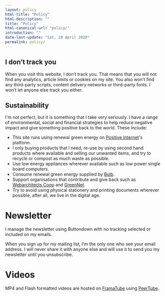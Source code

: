 ```yaml
---
layout: policy
html-title: "Policy"
html-description: ""
title: "Policy"
html-canonical-url: "policy/"
introduction: ""
date-last-update: "Sat, 20 April 2020"
permalink: policy/
---
```


## I don’t track you

When you visit this website, I don’t track you. That means that you will not find any analytics, article limits or cookies on my site. You also won’t find any third-party scripts, content delivery networks or third-party fonts. I won’t let anyone else track you either.

## Sustainability
I'm not perfect, but it is something that I take very seriously. I have a range of environmental, social and financial strategies to help reduce negative impact and give something positive back to the world. These include:

* This site runs using renewal green energy on [Positive Internet](https://positive-internet.com)'s platform.
* I only buying products that I need, re-use by using second hand products where available and selling our unwanted items, and try to recycle or compost as much waste as possible.
* Use low energy appliances wherever available such as low power single board computers.
* Consume renewal green energy supplied by [Bulb](https://bulb.co.uk).
* Support organisations that contribute and give back such as [Webarchitects Coop](https://www.webarchitects.coop) and [GreenNet](https://www.greennet.org.uk).
* Try to avoid using physical stationery and printing documents wherever possible, after all, we live in the digital age.

# Newsletter
I manage the newsletter using Buttondown with no tracking selected or included on my emails.

When you sign up for my mailing list, I'm the only one who see your email address. I will never share it with anyone else and will use it to send you my newsletter until you unsubscribe.

# Videos
MP4 and Flash formatted videos are hosted on [FramaTube](https://framatube.org) using [PeerTube](https://joinpeertube.org).